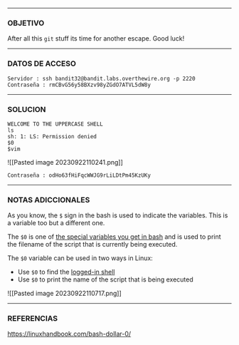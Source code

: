----
### OBJETIVO 
After all this `git` stuff its time for another escape. Good luck!

---
### DATOS DE ACCESO
	Servidor : ssh bandit32@bandit.labs.overthewire.org -p 2220
	Contraseña : rmCBvG56y58BXzv98yZGdO7ATVL5dW8y

---
### SOLUCION
	WELCOME TO THE UPPERCASE SHELL
	ls
	sh: 1: LS: Permission denied
	$0
	$vim
	
![[Pasted image 20230922110241.png]]
	
	Contraseña : odHo63fHiFqcWWJG9rLiLDtPm45KzUKy

---
### NOTAS ADICCIONALES
As you know, the `$` sign in the bash is used to indicate the variables. This is a variable too but a different one.

The `$0` is one of [the special variables you get in bash](https://linuxhandbook.com/bash-special-variables/) and is used to print the filename of the script that is currently being executed.

The `$0` variable can be used in two ways in Linux:

- Use `$0` to find the [logged-in shell](https://linuxhandbook.com/login-shell/)
- Use `$0` to print the name of the script that is being executed

![[Pasted image 20230922110717.png]]

---
### REFERENCIAS
https://linuxhandbook.com/bash-dollar-0/